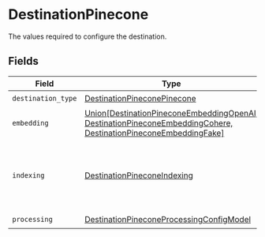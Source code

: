 # DestinationPinecone

The values required to configure the destination.


## Fields

| Field                                                                                                                                                                  | Type                                                                                                                                                                   | Required                                                                                                                                                               | Description                                                                                                                                                            |
| ---------------------------------------------------------------------------------------------------------------------------------------------------------------------- | ---------------------------------------------------------------------------------------------------------------------------------------------------------------------- | ---------------------------------------------------------------------------------------------------------------------------------------------------------------------- | ---------------------------------------------------------------------------------------------------------------------------------------------------------------------- |
| `destination_type`                                                                                                                                                     | [DestinationPineconePinecone](../../models/shared/destinationpineconepinecone.md)                                                                                      | :heavy_check_mark:                                                                                                                                                     | N/A                                                                                                                                                                    |
| `embedding`                                                                                                                                                            | [Union[DestinationPineconeEmbeddingOpenAI, DestinationPineconeEmbeddingCohere, DestinationPineconeEmbeddingFake]](../../models/shared/destinationpineconeembedding.md) | :heavy_check_mark:                                                                                                                                                     | Embedding configuration                                                                                                                                                |
| `indexing`                                                                                                                                                             | [DestinationPineconeIndexing](../../models/shared/destinationpineconeindexing.md)                                                                                      | :heavy_check_mark:                                                                                                                                                     | Pinecone is a popular vector store that can be used to store and retrieve embeddings.                                                                                  |
| `processing`                                                                                                                                                           | [DestinationPineconeProcessingConfigModel](../../models/shared/destinationpineconeprocessingconfigmodel.md)                                                            | :heavy_check_mark:                                                                                                                                                     | N/A                                                                                                                                                                    |